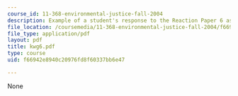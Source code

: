 ```yaml
---
course_id: 11-368-environmental-justice-fall-2004
description: Example of a student's response to the Reaction Paper 6 assignment.
file_location: /coursemedia/11-368-environmental-justice-fall-2004/f66942e8940c20976fd8f60337bb6e47_kwg6.pdf
file_type: application/pdf
layout: pdf
title: kwg6.pdf
type: course
uid: f66942e8940c20976fd8f60337bb6e47

---
```

None